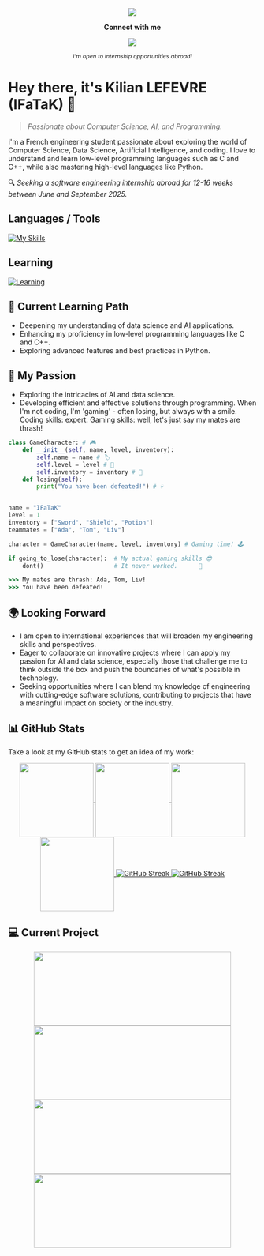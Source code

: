 <div align="center">
  <a href="https://github.com/ifatak">
    <img align="center" src="https://capsule-render.vercel.app/api?type=waving&color=gradient&customColorList=5&height=300&section=header&text=IFaTaK&desc=Engineering%20Student&%20Software%20Enthusiast&fontSize=90&descAlignY=65&animation=fadeIn&descAlign=57" />
  </a>
</div>

<p align="center">
  <strong>Connect with me</strong>
</p>
<p align="center">
  <a target="_blank" href="https://www.linkedin.com/in/kilian-lefevre/"><img src="https://img.shields.io/badge/Kilian%20Lefevre-0077B5?style=for-the-badge&logo=linkedin" /></a>
</p>
<p align="center"><i><sup>I'm open to internship opportunities abroad!</sup></i></p>

# Hey there, it's Kilian LEFEVRE (IFaTaK) 👋

> *Passionate about Computer Science, AI, and Programming.*

I'm a French engineering student passionate about exploring the world of Computer Science, Data Science, Artificial Intelligence, and coding. I love to understand and learn low-level programming languages such as C and C++, while also mastering high-level languages like Python.

🔍 *Seeking a software engineering internship abroad for 12-16 weeks between June and September 2025.*

## Languages / Tools
[![My Skills](https://skillicons.dev/icons?i=python,c,cpp,vscode,ocaml,github,git)](https://skillicons.dev)

## Learning
[![Learning](https://skillicons.dev/icons?i=html,css,js,flask,tensorflow,pytorch)](https://skillicons.dev)

## 🌱 Current Learning Path
- Deepening my understanding of data science and AI applications.
- Enhancing my proficiency in low-level programming languages like C and C++.
- Exploring advanced features and best practices in Python.

## 🔭 My Passion
- Exploring the intricacies of AI and data science.
- Developing efficient and effective solutions through programming.
When I'm not coding, I'm 'gaming' - often losing, but always with a smile. Coding skills: expert. Gaming skills: well, let's just say my mates are thrash!

```python
class GameCharacter: # 🎮
    def __init__(self, name, level, inventory):
        self.name = name # 🏷️
        self.level = level # 🔢
        self.inventory = inventory # 🎒
    def losing(self):
        print("You have been defeated!") # 💀


name = "IFaTaK"
level = 1
inventory = ["Sword", "Shield", "Potion"]
teammates = ["Ada", "Tom", "Liv"]

character = GameCharacter(name, level, inventory) # Gaming time! 🕹️

if going_to_lose(character):  # My actual gaming skills 😎
    dont()                    # It never worked.      🤔
```
```cmd
>>> My mates are thrash: Ada, Tom, Liv!
>>> You have been defeated!
```
## 🌍 Looking Forward
- I am open to international experiences that will broaden my engineering skills and perspectives.
- Eager to collaborate on innovative projects where I can apply my passion for AI and data science, especially those that challenge me to think outside the box and push the boundaries of what's possible in technology.
- Seeking opportunities where I can blend my knowledge of engineering with cutting-edge software solutions, contributing to projects that have a meaningful impact on society or the industry.

## 📊 GitHub Stats
Take a look at my GitHub stats to get an idea of my work:
<div align="center">
  <a href="https://github.com/ifatak#gh-dark-mode-only">
    <img height=150 align="center" src="https://github-readme-stats.vercel.app/api?username=ifatak&rank_icon=github&hide=contribs&show_icons=true&bg_color=00000000&theme=dark" />
  </a>
  <a href="https://github.com/ifatak#gh-light-mode-only">
    <img height=150 align="center" src="https://github-readme-stats.vercel.app/api?username=ifatak&rank_icon=github&hide=contribs&show_icons=true&bg_color=00000000&theme=default" />
  </a>
  <a href="https://github.com/ifatak#gh-dark-mode-only">
    <img height=150 align="center" src="https://github-readme-stats.vercel.app/api/top-langs?username=ifatak&theme=dark&bg_color=00000000&layout=compact&langs_count=5&card_width=320&size_weight=0.5&count_weight=0.5" />
  </a>
  <a href="https://github.com/ifata#gh-light-mode-only">
    <img height=150 align="center" src="https://github-readme-stats.vercel.app/api/top-langs?username=ifatak&theme=default&bg_color=00000000&layout=compact&langs_count=5&card_width=320&size_weight=0.5&count_weight=0.5" />
  </a>
  <a href="https://github.com/ifatak#gh-dark-mode-only">
    <img id="streak" src="https://streak-stats.demolab.com?user=ifatak&theme=dark&background=EB545400&card_width=707" alt="GitHub Streak" />
  </a>
  <a href="https://github.com/ifatak#gh-light-mode-only">
    <img id="streak" src="https://streak-stats.demolab.com?user=ifatak&background=EB545400&card_width=707" alt="GitHub Streak" />
  </a>
</div>

## 💻 Current Project

<div align="center">
  <a href="https://github.com/IFaTaK/ViraSeqAnalytics#gh-dark-mode-only">
    <img height=150 width=400 align="center" src="https://github-readme-stats.vercel.app/api/pin/?username=ifatak&repo=ViraSeqAnalytics&theme=dark&bg_color=00000000" />
  </a>
  <a href="https://github.com/IFaTaK/ViraSeqAnalytics#gh-light-mode-only">
    <img height=150 width=400 align="center" src="https://github-readme-stats.vercel.app/api/pin/?username=ifatak&repo=ViraSeqAnalytics&theme=default&bg_color=00000000" />
  </a>
  <a href="https://github.com/IFaTaK/K-means-clustering#gh-dark-mode-only">
    <img height=150 width=400 align="center" src="https://github-readme-stats.vercel.app/api/pin/?username=ifatak&repo=K-means-clustering&theme=dark&bg_color=00000000" />
  </a>
  <a href="https://github.com/IFaTaK/K-means-clustering#gh-light-mode-only">
    <img height=150 width=400 align="center" src="https://github-readme-stats.vercel.app/api/pin/?username=ifatak&repo=K-means-clustering&theme=default&bg_color=00000000" />
  </a> 
</div>
